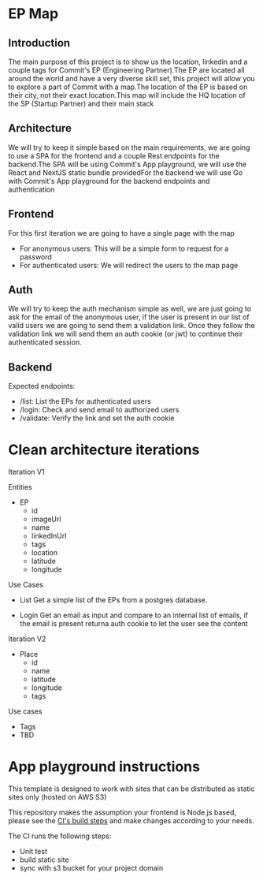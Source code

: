 
# EP Map

## Introduction

The main purpose of this project is to show us the location, linkedin and a couple tags for Commit's EP (Engineering Partner).The EP are located all around the world and have a very diverse skill set, this project will allow you to explore a part of Commit with a map.The location of the EP is based on their city, not their exact location.This map will include the HQ location of the SP (Startup Partner) and their main stack

## Architecture

We will try to keep it simple based on the main requirements, we are going to use a SPA for the frontend and a couple Rest endpoints for the backend.The SPA will be using Commit's App playground, we will use the React and NextJS static bundle providedFor the backend we will use Go with Commit's App playground for the backend endpoints and authentication

## Frontend

For this first iteration we are going to have a single page with the map 
- For anonymous users: This will be a simple form to request for a password
- For authenticated users: We will redirect the users to the map page

## Auth

We will try to keep the auth mechanism simple as well, we are just going to ask for the email of the anonymous user, if the user is present in our list of valid users we are going to send them a validation link.
Once they follow the validation link we will send them an auth cookie (or jwt) to continue their authenticated session.


## Backend

Expected endpoints:
- /list: List the EPs for authenticated users
- /login: Check and send email to authorized users
- /validate: Verify the link and set the auth cookie

# Clean architecture iterations

Iteration V1

Entities
- EP
  - id
  - imageUrl
  - name
  - linkedInUrl
  - tags
  - location
  - latitude
  - longitude
  

Use Cases

- List
Get a simple list of the EPs from a postgres database.

- Login
Get an email as input and compare to an internal list of emails, if the email is present returna auth cookie to let the user see the content


Iteration V2
- Place
  - id
  - name
  - latitude
  - longitude
  - tags

Use cases
- Tags
- TBD



# App playground instructions

This template is designed to work with sites that can be distributed as static sites only (hosted on AWS S3)

This repository makes the assumption your frontend is Node.js based, please see the [CI's build steps][ci-build] and make changes according to your needs.

The CI runs the following steps:
- Unit test
- build static site
- sync with s3 bucket for your project domain


[ci-build]: ../../.github/workflows/ci.yml#L9-L45